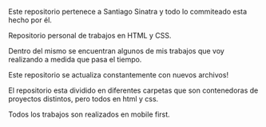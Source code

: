 Este repositorio pertenece a Santiago Sinatra y todo lo commiteado esta hecho por él. 

Repositorio personal de trabajos en HTML y CSS.

Dentro del mismo se encuentran algunos de mis trabajos que voy realizando a medida que pasa el tiempo. 

Este repositorio se actualiza constantemente con nuevos archivos!

El repositorio esta dividido en diferentes carpetas que son contenedoras de proyectos distintos, pero todos en html y css.

Todos los trabajos son realizados en mobile first.